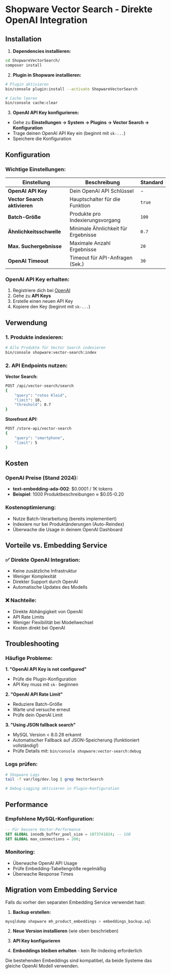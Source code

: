 # Shopware Vector Search - Direkte OpenAI Integration

## Installation

1. **Dependencies installieren:**
```bash
cd ShopwareVectorSearch/
composer install
```

2. **Plugin in Shopware installieren:**
```bash
# Plugin aktivieren
bin/console plugin:install --activate ShopwareVectorSearch

# Cache leeren  
bin/console cache:clear
```

3. **OpenAI API Key konfigurieren:**
- Gehe zu **Einstellungen → System → Plugins → Vector Search → Konfiguration**
- Trage deinen OpenAI API Key ein (beginnt mit `sk-...`)
- Speichere die Konfiguration

## Konfiguration

### Wichtige Einstellungen:

| Einstellung | Beschreibung | Standard |
|-------------|--------------|----------|
| **OpenAI API Key** | Dein OpenAI API Schlüssel | - |
| **Vector Search aktivieren** | Hauptschalter für die Funktion | `true` |
| **Batch-Größe** | Produkte pro Indexierungsvorgang | `100` |
| **Ähnlichkeitsschwelle** | Minimale Ähnlichkeit für Ergebnisse | `0.7` |
| **Max. Suchergebnisse** | Maximale Anzahl Ergebnisse | `20` |
| **OpenAI Timeout** | Timeout für API-Anfragen (Sek.) | `30` |

### OpenAI API Key erhalten:

1. Registriere dich bei [OpenAI](https://platform.openai.com/)
2. Gehe zu **API Keys** 
3. Erstelle einen neuen API Key
4. Kopiere den Key (beginnt mit `sk-...`)

## Verwendung

### 1. Produkte indexieren:

```bash
# Alle Produkte für Vector Search indexieren
bin/console shopware:vector-search:index
```

### 2. API Endpoints nutzen:

**Vector Search:**
```bash
POST /api/vector-search/search
{
    "query": "rotes Kleid",
    "limit": 10,
    "threshold": 0.7
}
```

**Storefront API:**
```bash
POST /store-api/vector-search  
{
    "query": "smartphone",
    "limit": 5
}
```

## Kosten

### OpenAI Preise (Stand 2024):
- **text-embedding-ada-002**: $0.0001 / 1K tokens
- **Beispiel**: 1000 Produktbeschreibungen ≈ $0.05-0.20

### Kostenoptimierung:
- Nutze Batch-Verarbeitung (bereits implementiert)
- Indexiere nur bei Produktänderungen (Auto-Reindex)
- Überwache die Usage in deinem OpenAI Dashboard

## Vorteile vs. Embedding Service

### ✅ Direkte OpenAI Integration:
- Keine zusätzliche Infrastruktur
- Weniger Komplexität  
- Direkter Support durch OpenAI
- Automatische Updates des Modells

### ❌ Nachteile:
- Direkte Abhängigkeit von OpenAI
- API Rate Limits
- Weniger Flexibilität bei Modellwechsel
- Kosten direkt bei OpenAI

## Troubleshooting

### Häufige Probleme:

**1. "OpenAI API Key is not configured"**
- Prüfe die Plugin-Konfiguration
- API Key muss mit `sk-` beginnen

**2. "OpenAI API Rate Limit"**  
- Reduziere Batch-Größe
- Warte und versuche erneut
- Prüfe dein OpenAI Limit

**3. "Using JSON fallback search"**
- MySQL Version < 8.0.28 erkannt
- Automatischer Fallback auf JSON-Speicherung (funktioniert vollständig!)
- Prüfe Details mit: `bin/console shopware:vector-search:debug`

### Logs prüfen:
```bash
# Shopware Logs
tail -f var/log/dev.log | grep VectorSearch

# Debug-Logging aktivieren in Plugin-Konfiguration
```

## Performance

### Empfohlene MySQL-Konfiguration:
```sql
-- Für bessere Vector-Performance
SET GLOBAL innodb_buffer_pool_size = 1073741824; -- 1GB
SET GLOBAL max_connections = 200;
```

### Monitoring:
- Überwache OpenAI API Usage
- Prüfe Embedding-Tabellengröße regelmäßig
- Überwache Response Times

## Migration vom Embedding Service

Falls du vorher den separaten Embedding Service verwendet hast:

1. **Backup erstellen:**
```bash
mysqldump shopware mh_product_embeddings > embeddings_backup.sql
```

2. **Neue Version installieren** (wie oben beschrieben)

3. **API Key konfigurieren**

4. **Embeddings bleiben erhalten** - kein Re-Indexing erforderlich

Die bestehenden Embeddings sind kompatibel, da beide Systeme das gleiche OpenAI Modell verwenden. 